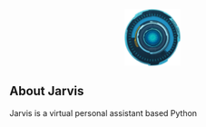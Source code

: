 
<p align="center"><img src="logo.png" width="100"></p>

## About Jarvis
Jarvis is a virtual personal assistant based Python